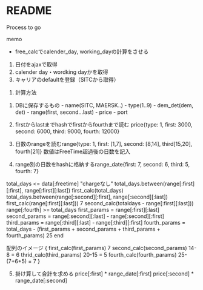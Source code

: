 # README

Process to go

memo
- free_calcでcalender_day, working_dayの計算をさせる

1) 日付をajaxで取得
2) calender day・wordking dayかを取得
3) キャリアのdefaultを登録（SITCから取得）

1. 計算方法
  1) DBに保存するもの
    - name(SITC, MAERSK..)
    - type(1..9)
    - dem_det(dem, det)
    - range(first, second...last)
    - price
    - port

  2) firstからlastまでhashでfirstからfourthまで読む price{type: 1, first: 3000, second: 6000, third: 9000, fourth: 12000}
  3) 日数のrangeを読むrange{type: 1, first: [1,7], second: [8,14], third[15,20], fourth[21]} 数値はFreeTime超過後の日数を記入
  4) range別の日数をhashに格納するrange_date{first: 7, second: 6, third: 5, fourth: 7}

  total_days <= data[:freetime]
    "chargeなし"
  total_days.between(range[:first][:first], range[:first][:last])
    first_calc(total_days)
  total_days.between(range[:second][:first], range[:second][:last])
    first_calc(range[:first][:last])) 7
    second_calc(totaldays - range[:first][:last]))
  range[:fourth] >= total_days
    first_params = range[:first][:last]
    second_params = range[:second][:last] - range[:second][:first]
    third_params = range[:third][:last] - range[:third][:first]
    fourth_params = total_days - (first_params + second_params + third_params + fourth_params)
    25
  end

  配列のイメージ
  {
  first_calc(first_params) 7
  second_calc(second_params) 14-8 = 6
  thrid_calc(third_params) 20-15 = 5
  fourth_calc(fourth_params) 25-(7+6+5) = 7
  }

  5) 掛け算して合計を求める
  price[:first] * range_date[:first]
  price[:second] * range_date[:second]






